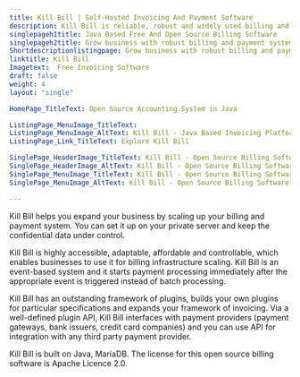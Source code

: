 ```yaml
---
title: Kill Bill | Self-Hosted Invoicing And Payment Software
description: Kill Bill is reliable, robust and widely used billing and payment software. It helps business to create invoices, manage customers and accept payments.
singlepageh1title: Java Based Free And Open Source Billing Software
singlepageh2title: Grow business with robust billing and payment system. Allows keeping control of confidential customers data, access real-time analytics and reports.
Shortdescriptionlistingpage: Grow business with robust billing and payment system. Allows keeping control of confidential customers data, access real-time analytics and reports.
linktitle: Kill Bill
Imagetext:  Free Invoicing Software 
draft: false
weight: 4
layout: "single"

HomePage_TitleText: Open Source Accounting System in Java

ListingPage_MenuImage_TitleText: 
ListingPage_MenuImage_AltText: Kill Bill - Java Based Invoicing Platform
ListingPage_Link_TitleText: Explore Kill Bill

SinglePage_HeaderImage_TitleText: Kill Bill - Open Source Billing Software
SinglePage_HeaderImage_AltText: Kill Bill - Open Source Billing Software
SinglePage_MenuImage_TitleText: Kill Bill - Open Source Billing Software
SinglePage_MenuImage_AltText: Kill Bill - Open Source Billing Software

---
```


Kill Bill helps you expand your business by scaling up your billing and payment system. You can set it up on your private server and keep the confidential data under control.

Kill Bill is highly accessible, adaptable, affordable and controllable, which enables businesses to use it for billing infrastructure scaling. Kill Bill is an event-based system and it starts payment processing immediately after the appropriate event is triggered instead of batch processing.

Kill Bill has an outstanding framework of plugins, builds your own plugins for particular specifications and expands your framework of invoicing. Via a well-defined plugin API, Kill Bill interfaces with payment providers (payment gateways, bank issuers, credit card companies) and you can use API for integration with any third party payment provider.

Kill Bill is built on Java, MariaDB. The license for this open source billing software is Apache Licence 2.0.